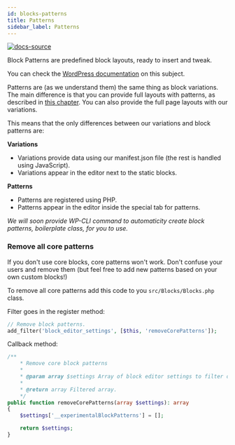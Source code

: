 ```yaml
---
id: blocks-patterns
title: Patterns
sidebar_label: Patterns
---
```


[![docs-source](https://img.shields.io/badge/source-eigthshift--frontend--libs-yellow?style=for-the-badge&logo=javascript&labelColor=2a2a2a)](https://github.com/infinum/eightshift-frontend-libs/tree/4.0.0/blocks/init/src/blocks/)

Block Patterns are predefined block layouts, ready to insert and tweak.

You can check the [WordPress documentation](https://developer.wordpress.org/block-editor/developers/block-api/block-patterns/) on this subject.

Patterns are (as we understand them) the same thing as block variations. The main difference is that you can provide full layouts with patterns, as described in [this chapter](blocks-variations#limitations). You can also provide the full page layouts with our variations.

This means that the only differences between our variations and block patterns are:

**Variations**
- Variations provide data using our manifest.json file (the rest is handled using JavaScript).
- Variations appear in the editor next to the static blocks.

**Patterns**
- Patterns are registered using PHP.
- Patterns appear in the editor inside the special tab for patterns.

*We will soon provide WP-CLI command to automaticity create block patterns, boilerplate class, for you to use.*

### Remove all core patterns

If you don't use core blocks, core patterns won't work. Don't confuse your users and remove them (but feel free to add new patterns based on your own custom blocks!)

To remove all core patterns add this code to you `src/Blocks/Blocks.php` class.

Filter goes in the register method:
```php
// Remove block patterns.
add_filter('block_editor_settings', [$this, 'removeCorePatterns']);
```

Callback method:
```php
/**
	* Remove core block patterns
	*
	* @param array $settings Array of block editor settings to filter out.
	*
	* @return array Filtered array.
	*/
public function removeCorePatterns(array $settings): array
{
	$settings['__experimentalBlockPatterns'] = [];

	return $settings;
}
```
